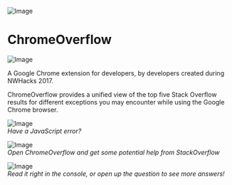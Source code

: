 ![Image](https://raw.github.com/risamaki/ChromeOverflow/master/resources/images/Cover.png)

# ChromeOverflow
![Image](https://raw.github.com/risamaki/ChromeOverflow/master/resources/icons/ChromeOverflow128.png)

A Google Chrome extension for developers, by developers created during NWHacks 2017.

ChromeOverflow provides a unified view of the top five Stack Overflow results for different exceptions you may 
encounter while using the Google Chrome browser. 

![Image](https://raw.githubusercontent.com/risamaki/ChromeOverflow/master/resources/images/2017-03-19%2012_20_19-Create%20a%20new%20fiddle%20-%20JSFiddle.png)  
*Have a JavaScript error?*

![Image](https://raw.githubusercontent.com/risamaki/ChromeOverflow/master/resources/images/2017-03-19%2012_20_49-Create%20a%20new%20fiddle%20-%20JSFiddle.png)  
*Open ChromeOverflow and get some potential help from StackOverflow*

![Image](https://raw.githubusercontent.com/risamaki/ChromeOverflow/master/resources/images/2017-03-19%2012_21_37-Create%20a%20new%20fiddle%20-%20JSFiddle.png)  
*Read it right in the console, or open up the question to see more answers!*